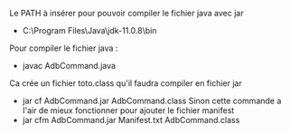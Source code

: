 Le PATH à insérer pour pouvoir compiler le fichier java avec jar
- C:\Program Files\Java\jdk-11.0.8\bin

Pour compiler le fichier java : 
- javac AdbCommand.java

Ca crée un fichier toto.class qu'il faudra compiler en fichier jar
- jar cf AdbCommand.jar AdbCommand.class
Sinon cette commande a l'air de mieux fonctionner pour ajouter le fichier manifest
- jar cfm AdbCommand.jar Manifest.txt AdbCommand.class